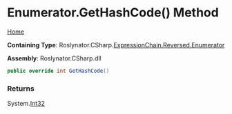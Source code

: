 <a name="_top"></a>

# Enumerator\.GetHashCode\(\) Method

[Home](../../../../../../README.md#_top)

**Containing Type**: Roslynator\.CSharp\.[ExpressionChain.Reversed.Enumerator](../README.md#_top)

**Assembly**: Roslynator\.CSharp\.dll

```csharp
public override int GetHashCode()
```

### Returns

System\.[Int32](https://docs.microsoft.com/en-us/dotnet/api/system.int32)


